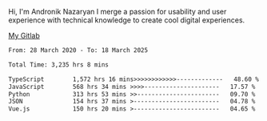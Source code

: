 Hi, I'm Andronik Nazaryan
I merge a passion for usability and user experience with technical knowledge to create cool digital experiences.

[My Gitlab](https://gitlab.com/anridev24)

<!--START_SECTION:waka-->

```txt
From: 28 March 2020 - To: 18 March 2025

Total Time: 3,235 hrs 8 mins

TypeScript        1,572 hrs 16 mins>>>>>>>>>>>>-------------   48.60 %
JavaScript        568 hrs 34 mins >>>>---------------------   17.57 %
Python            313 hrs 53 mins >>-----------------------   09.70 %
JSON              154 hrs 37 mins >------------------------   04.78 %
Vue.js            150 hrs 20 mins >------------------------   04.65 %
```

<!--END_SECTION:waka-->
